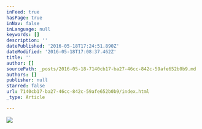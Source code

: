 ```yaml
---
inFeed: true
hasPage: true
inNav: false
inLanguage: null
keywords: []
description: ''
datePublished: '2016-05-18T17:24:51.890Z'
dateModified: '2016-05-18T17:08:37.462Z'
title: ''
author: []
sourcePath: _posts/2016-05-18-7140cb17-ba27-46cc-842c-59afe652b0b9.md
authors: []
publisher: null
starred: false
url: 7140cb17-ba27-46cc-842c-59afe652b0b9/index.html
_type: Article

---
```

![](https://the-grid-user-content.s3-us-west-2.amazonaws.com/a4955ee6-e003-40ca-874c-f2355c090d1e.jpg)